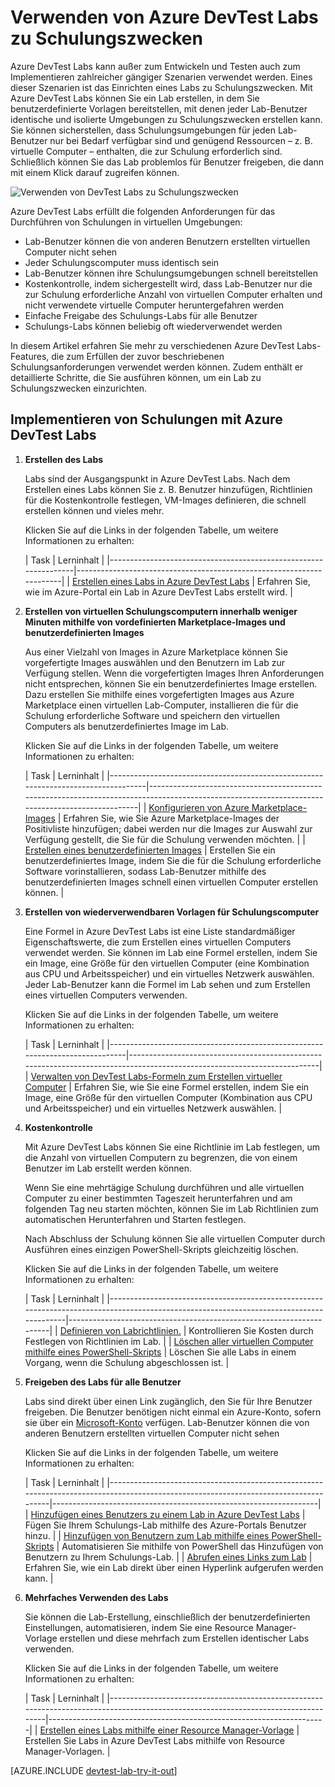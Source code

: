 <properties
	pageTitle="Verwenden von Azure DevTest Labs zu Schulungszwecken | Microsoft Azure"
	description="Erfahren Sie mehr zur Verwendung von Azure DevTest Labs für Schulungsszenarien."
	services="devtest-lab,virtual-machines"
	documentationCenter="na"
	authors="steved0x"
	manager="douge"
	editor=""/>

<tags
	ms.service="devtest-lab"
	ms.workload="na"
	ms.tgt_pltfrm="na"
	ms.devlang="na"
	ms.topic="article"
	ms.date="09/12/2016"
	ms.author="sdanie"/>

# Verwenden von Azure DevTest Labs zu Schulungszwecken

Azure DevTest Labs kann außer zum Entwickeln und Testen auch zum Implementieren zahlreicher gängiger Szenarien verwendet werden. Eines dieser Szenarien ist das Einrichten eines Labs zu Schulungszwecken. Mit Azure DevTest Labs können Sie ein Lab erstellen, in dem Sie benutzerdefinierte Vorlagen bereitstellen, mit denen jeder Lab-Benutzer identische und isolierte Umgebungen zu Schulungszwecken erstellen kann. Sie können sicherstellen, dass Schulungsumgebungen für jeden Lab-Benutzer nur bei Bedarf verfügbar sind und genügend Ressourcen – z. B. virtuelle Computer – enthalten, die zur Schulung erforderlich sind. Schließlich können Sie das Lab problemlos für Benutzer freigeben, die dann mit einem Klick darauf zugreifen können.

![Verwenden von DevTest Labs zu Schulungszwecken](./media/devtest-lab-training-lab/devtest-lab-training.png)

Azure DevTest Labs erfüllt die folgenden Anforderungen für das Durchführen von Schulungen in virtuellen Umgebungen:


-	Lab-Benutzer können die von anderen Benutzern erstellten virtuellen Computer nicht sehen
-	Jeder Schulungscomputer muss identisch sein
-	Lab-Benutzer können ihre Schulungsumgebungen schnell bereitstellen
-	Kostenkontrolle, indem sichergestellt wird, dass Lab-Benutzer nur die zur Schulung erforderliche Anzahl von virtuellen Computer erhalten und nicht verwendete virtuelle Computer heruntergefahren werden
-	Einfache Freigabe des Schulungs-Labs für alle Benutzer
-	Schulungs-Labs können beliebig oft wiederverwendet werden


In diesem Artikel erfahren Sie mehr zu verschiedenen Azure DevTest Labs-Features, die zum Erfüllen der zuvor beschriebenen Schulungsanforderungen verwendet werden können. Zudem enthält er detaillierte Schritte, die Sie ausführen können, um ein Lab zu Schulungszwecken einzurichten.


## Implementieren von Schulungen mit Azure DevTest Labs

1. **Erstellen des Labs**

    Labs sind der Ausgangspunkt in Azure DevTest Labs. Nach dem Erstellen eines Labs können Sie z. B. Benutzer hinzufügen, Richtlinien für die Kostenkontrolle festlegen, VM-Images definieren, die schnell erstellen können und vieles mehr.

    Klicken Sie auf die Links in der folgenden Tabelle, um weitere Informationen zu erhalten:

	| Task | Lerninhalt |
|-----------------------------------------------------------------|----------------------------------------------------------------------|
| [Erstellen eines Labs in Azure DevTest Labs](devtest-lab-create-lab.md) | Erfahren Sie, wie im Azure-Portal ein Lab in Azure DevTest Labs erstellt wird. |

2. **Erstellen von virtuellen Schulungscomputern innerhalb weniger Minuten mithilfe von vordefinierten Marketplace-Images und benutzerdefinierten Images**
    
    Aus einer Vielzahl von Images in Azure Marketplace können Sie vorgefertigte Images auswählen und den Benutzern im Lab zur Verfügung stellen. Wenn die vorgefertigten Images Ihren Anforderungen nicht entsprechen, können Sie ein benutzerdefiniertes Image erstellen. Dazu erstellen Sie mithilfe eines vorgefertigten Images aus Azure Marketplace einen virtuellen Lab-Computer, installieren die für die Schulung erforderliche Software und speichern den virtuellen Computers als benutzerdefiniertes Image im Lab.

    Klicken Sie auf die Links in der folgenden Tabelle, um weitere Informationen zu erhalten:

	| Task | Lerninhalt |
|-----------------------------------------------------------------------------------|-------------------------------------------------------------------------------------------------------------------------------------------------|
| [Konfigurieren von Azure Marketplace-Images](devtest-lab-configure-marketplace-images.md) | Erfahren Sie, wie Sie Azure Marketplace-Images der Positivliste hinzufügen; dabei werden nur die Images zur Auswahl zur Verfügung gestellt, die Sie für die Schulung verwenden möchten. |
| [Erstellen eines benutzerdefinierten Images](devtest-lab-create-template.md) | Erstellen Sie ein benutzerdefiniertes Image, indem Sie die für die Schulung erforderliche Software vorinstallieren, sodass Lab-Benutzer mithilfe des benutzerdefinierten Images schnell einen virtuellen Computer erstellen können. |

3. **Erstellen von wiederverwendbaren Vorlagen für Schulungscomputer**

    Eine Formel in Azure DevTest Labs ist eine Liste standardmäßiger Eigenschaftswerte, die zum Erstellen eines virtuellen Computers verwendet werden. Sie können im Lab eine Formel erstellen, indem Sie ein Image, eine Größe für den virtuellen Computer (eine Kombination aus CPU und Arbeitsspeicher) und ein virtuelles Netzwerk auswählen. Jeder Lab-Benutzer kann die Formel im Lab sehen und zum Erstellen eines virtuellen Computers verwenden.

    Klicken Sie auf die Links in der folgenden Tabelle, um weitere Informationen zu erhalten:

	| Task | Lerninhalt |
|------------------------------------------------------------------------------|-------------------------------------------------------------------------------------------------------------------------|
| [Verwalten von DevTest Labs-Formeln zum Erstellen virtueller Computer](devtest-lab-manage-formulas.md) | Erfahren Sie, wie Sie eine Formel erstellen, indem Sie ein Image, eine Größe für den virtuellen Computer (Kombination aus CPU und Arbeitsspeicher) und ein virtuelles Netzwerk auswählen. |

4. **Kostenkontrolle**

    Mit Azure DevTest Labs können Sie eine Richtlinie im Lab festlegen, um die Anzahl von virtuellen Computern zu begrenzen, die von einem Benutzer im Lab erstellt werden können.

    Wenn Sie eine mehrtägige Schulung durchführen und alle virtuellen Computer zu einer bestimmten Tageszeit herunterfahren und am folgenden Tag neu starten möchten, können Sie im Lab Richtlinien zum automatischen Herunterfahren und Starten festlegen.

    Nach Abschluss der Schulung können Sie alle virtuellen Computer durch Ausführen eines einzigen PowerShell-Skripts gleichzeitig löschen.

    Klicken Sie auf die Links in der folgenden Tabelle, um weitere Informationen zu erhalten:

	| Task | Lerninhalt |
|-----------------------------------------------------------------------------------------------------------------------------------------|---------------------------------------------------------------------|
| [Definieren von Labrichtlinien.](devtest-lab-set-lab-policy.md) | Kontrollieren Sie Kosten durch Festlegen von Richtlinien im Lab. |
| [Löschen aller virtuellen Computer mithilfe eines PowerShell-Skripts](devtest-lab-faq.md#how-can-i-automate-the-process-of-deleting-all-the-vms-in-my-lab) | Löschen Sie alle Labs in einem Vorgang, wenn die Schulung abgeschlossen ist. |

5. **Freigeben des Labs für alle Benutzer**

	Labs sind direkt über einen Link zugänglich, den Sie für Ihre Benutzer freigeben. Die Benutzer benötigen nicht einmal ein Azure-Konto, sofern sie über ein [Microsoft-Konto](devtest-lab-faq.md#what-is-a-microsoft-account) verfügen. Lab-Benutzer können die von anderen Benutzern erstellten virtuellen Computer nicht sehen

    Klicken Sie auf die Links in der folgenden Tabelle, um weitere Informationen zu erhalten:

	| Task | Lerninhalt |
|-------------------------------------------------------------------------------------------------------------------------------------|------------------------------------------------------------------|
| [Hinzufügen eines Benutzers zu einem Lab in Azure DevTest Labs](devtest-lab-add-devtest-user.md) | Fügen Sie Ihrem Schulungs-Lab mithilfe des Azure-Portals Benutzer hinzu. |
| [Hinzufügen von Benutzern zum Lab mithilfe eines PowerShell-Skripts](devtest-lab-add-devtest-user.md#add-an-external-user-to-a-lab-using-powershell) | Automatisieren Sie mithilfe von PowerShell das Hinzufügen von Benutzern zu Ihrem Schulungs-Lab. |
| [Abrufen eines Links zum Lab](devtest-lab-faq.md#how-do-i-share-a-direct-link-to-my-lab) | Erfahren Sie, wie ein Lab direkt über einen Hyperlink aufgerufen werden kann. |

6. **Mehrfaches Verwenden des Labs**

    Sie können die Lab-Erstellung, einschließlich der benutzerdefinierten Einstellungen, automatisieren, indem Sie eine Resource Manager-Vorlage erstellen und diese mehrfach zum Erstellen identischer Labs verwenden.

    Klicken Sie auf die Links in der folgenden Tabelle, um weitere Informationen zu erhalten:

	| Task | Lerninhalt |
|------------------------------------------------------------------------------------------------------------------------------------|---------------------------------------------------------------------|
| [Erstellen eines Labs mithilfe einer Resource Manager-Vorlage](devtest-lab-faq.md#how-do-i-create-a-lab-from-an-azure-resource-manager-template) | Erstellen Sie Labs in Azure DevTest Labs mithilfe von Resource Manager-Vorlagen. |

[AZURE.INCLUDE [devtest-lab-try-it-out](../../includes/devtest-lab-try-it-out.md)]

<!---HONumber=AcomDC_0921_2016-->